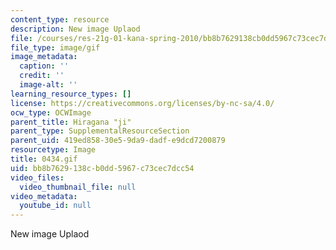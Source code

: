 ```yaml
---
content_type: resource
description: New image Uplaod
file: /courses/res-21g-01-kana-spring-2010/bb8b7629138cb0dd5967c73cec7dcc54_0434.gif
file_type: image/gif
image_metadata:
  caption: ''
  credit: ''
  image-alt: ''
learning_resource_types: []
license: https://creativecommons.org/licenses/by-nc-sa/4.0/
ocw_type: OCWImage
parent_title: Hiragana "ji"
parent_type: SupplementalResourceSection
parent_uid: 419ed858-30e5-9da9-dadf-e9dcd7200879
resourcetype: Image
title: 0434.gif
uid: bb8b7629-138c-b0dd-5967-c73cec7dcc54
video_files:
  video_thumbnail_file: null
video_metadata:
  youtube_id: null
---
```

New image Uplaod